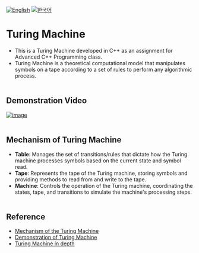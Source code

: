 [![English](https://img.shields.io/badge/lang-English-blue.svg)](https://github.com/juho-creator/TuringMachine/blob/main/README.md)
[![한국어](https://img.shields.io/badge/lang-한국어-red.svg)](https://github.com/juho-creator/TuringMachine/blob/main/README.KR.md)


# Turing Machine
- This is a Turing Machine developed in C++ as an assignment for Advanced C++ Programming class.
- Turing Machine is a theoretical computational model that manipulates symbols on a tape according to a set of rules to perform any algorithmic process.
</br></br>


## Demonstration Video
[![image](https://github.com/juho-creator/TuringMachine/assets/72856990/07e64941-5d4e-44ff-b671-dc78cdd64b84)
](https://www.youtube.com/watch?v=EPcrqpMgBgA)
</br></br>


## Mechanism of Turing Machine
- **Table**: Manages the set of transitions/rules that dictate how the Turing machine processes symbols based on the current state and symbol read.
- **Tape**: Represents the tape of the Turing machine, storing symbols and providing methods to read from and write to the tape.
- **Machine**: Controls the operation of the Turing machine, coordinating the states, tape, and transitions to simulate the machine's processing steps.
</br></br>


## Reference
-	[Mechanism of the Turing Machine](https://www.youtube.com/watch?v=gJQTFhkhwPA)
-	[Demonstration of Turing Machine](https://www.youtube.com/watch?v=28pnk2JIBSE)
- [Turing Machine in depth](https://plato.stanford.edu/entries/turing-machine/)

